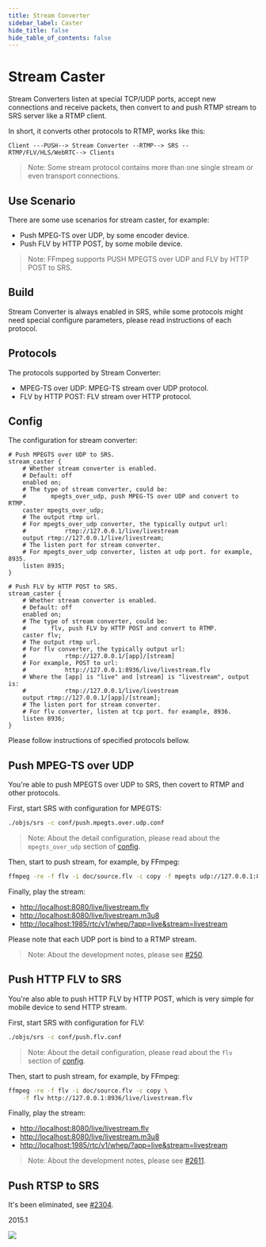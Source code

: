 ```yaml
---
title: Stream Converter
sidebar_label: Caster
hide_title: false
hide_table_of_contents: false
---
```


# Stream Caster

Stream Converters listen at special TCP/UDP ports, accept new connections and receive packets, then convert to and push 
RTMP stream to SRS server like a RTMP client.

In short, it converts other protocols to RTMP, works like this:

```text
Client ---PUSH--> Stream Converter --RTMP--> SRS --RTMP/FLV/HLS/WebRTC--> Clients
```

> Note: Some stream protocol contains more than one single stream or even transport connections.

## Use Scenario

There are some use scenarios for stream caster, for example:

* Push MPEG-TS over UDP, by some encoder device.
* Push FLV by HTTP POST, by some mobile device.

> Note: FFmpeg supports PUSH MPEGTS over UDP and FLV by HTTP POST to SRS.

## Build

Stream Converter is always enabled in SRS, while some protocols might need special configure parameters, please read 
instructions of each protocol.

## Protocols

The protocols supported by Stream Converter:

* MPEG-TS over UDP: MPEG-TS stream over UDP protocol.
* FLV by HTTP POST: FLV stream over HTTP protocol.

## Config

The configuration for stream converter:

```
# Push MPEGTS over UDP to SRS.
stream_caster {
    # Whether stream converter is enabled.
    # Default: off
    enabled on;
    # The type of stream converter, could be:
    #       mpegts_over_udp, push MPEG-TS over UDP and convert to RTMP.
    caster mpegts_over_udp;
    # The output rtmp url.
    # For mpegts_over_udp converter, the typically output url:
    #           rtmp://127.0.0.1/live/livestream
    output rtmp://127.0.0.1/live/livestream;
    # The listen port for stream converter.
    # For mpegts_over_udp converter, listen at udp port. for example, 8935.
    listen 8935;
}

# Push FLV by HTTP POST to SRS.
stream_caster {
    # Whether stream converter is enabled.
    # Default: off
    enabled on;
    # The type of stream converter, could be:
    #       flv, push FLV by HTTP POST and convert to RTMP.
    caster flv;
    # The output rtmp url.
    # For flv converter, the typically output url:
    #           rtmp://127.0.0.1/[app]/[stream]
    # For example, POST to url:
    #           http://127.0.0.1:8936/live/livestream.flv
    # Where the [app] is "live" and [stream] is "livestream", output is:
    #           rtmp://127.0.0.1/live/livestream
    output rtmp://127.0.0.1/[app]/[stream];
    # The listen port for stream converter.
    # For flv converter, listen at tcp port. for example, 8936.
    listen 8936;
}
```

Please follow instructions of specified protocols bellow.

## Push MPEG-TS over UDP

You're able to push MPEGTS over UDP to SRS, then covert to RTMP and other protocols.

First, start SRS with configuration for MPEGTS:

```bash
./objs/srs -c conf/push.mpegts.over.udp.conf
```

> Note: About the detail configuration, please read about the `mpegts_over_udp` section of [config](#config).

Then, start to push stream, for example, by FFmpeg:

```bash
ffmpeg -re -f flv -i doc/source.flv -c copy -f mpegts udp://127.0.0.1:8935
```

Finally, play the stream:

* [http://localhost:8080/live/livestream.flv](http://localhost:8080/players/srs_player.html?stream=livestream.flv)
* [http://localhost:8080/live/livestream.m3u8](http://localhost:8080/players/srs_player.html?stream=livestream.m3u8)
* [http://localhost:1985/rtc/v1/whep/?app=live&stream=livestream](http://localhost:8080/players/whep.html?autostart=true)

Please note that each UDP port is bind to a RTMP stream.

> Note: About the development notes, please see [#250](https://github.com/ossrs/srs/issues/250).

## Push HTTP FLV to SRS

You're also able to push HTTP FLV by HTTP POST, which is very simple for mobile device to send HTTP stream.

First, start SRS with configuration for FLV:

```bash
./objs/srs -c conf/push.flv.conf
```

> Note: About the detail configuration, please read about the `flv` section of [config](#config).

Then, start to push stream, for example, by FFmpeg:

```bash
ffmpeg -re -f flv -i doc/source.flv -c copy \
    -f flv http://127.0.0.1:8936/live/livestream.flv
```

Finally, play the stream:

* [http://localhost:8080/live/livestream.flv](http://localhost:8080/players/srs_player.html?stream=livestream.flv)
* [http://localhost:8080/live/livestream.m3u8](http://localhost:8080/players/srs_player.html?stream=livestream.m3u8)
* [http://localhost:1985/rtc/v1/whep/?app=live&stream=livestream](http://localhost:8080/players/whep.html?autostart=true)

> Note: About the development notes, please see [#2611](https://github.com/ossrs/srs/issues/2611).

## Push RTSP to SRS

It's been eliminated, see [#2304](https://github.com/ossrs/srs/issues/2304#issuecomment-826009290).

2015.1

![](https://ossrs.net/gif/v1/sls.gif?site=ossrs.io&path=/lts/doc/en/v6/streamer)


